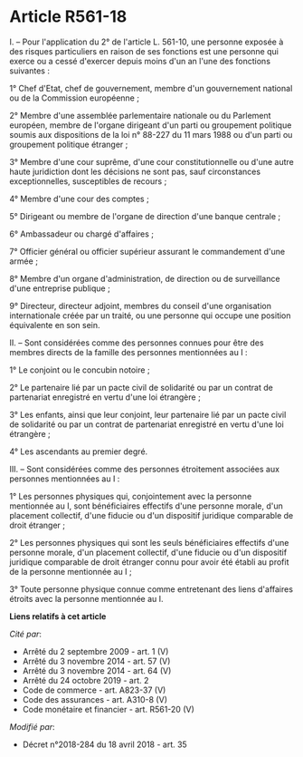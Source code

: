 # Article R561-18

I. – Pour l'application du 2° de l'article L. 561-10, une personne exposée à des risques particuliers en raison de ses
fonctions est une personne qui exerce ou a cessé d'exercer depuis moins d'un an l'une des fonctions suivantes :

1° Chef d'Etat, chef de gouvernement, membre d'un gouvernement national ou de la Commission européenne ;

2° Membre d'une assemblée parlementaire nationale ou du Parlement européen, membre de l'organe dirigeant d'un parti ou
groupement politique soumis aux dispositions de la loi n° 88-227 du 11 mars 1988 ou d'un parti ou groupement politique
étranger ;

3° Membre d'une cour suprême, d'une cour constitutionnelle ou d'une autre haute juridiction dont les décisions ne sont pas,
sauf circonstances exceptionnelles, susceptibles de recours ;

4° Membre d'une cour des comptes ;

5° Dirigeant ou membre de l'organe de direction d'une banque centrale ;

6° Ambassadeur ou chargé d'affaires ;

7° Officier général ou officier supérieur assurant le commandement d'une armée ;

8° Membre d'un organe d'administration, de direction ou de surveillance d'une entreprise publique ;

9° Directeur, directeur adjoint, membres du conseil d'une organisation internationale créée par un traité, ou une personne
qui occupe une position équivalente en son sein.

II. – Sont considérées comme des personnes connues pour être des membres directs de la famille des personnes mentionnées au
I :

1° Le conjoint ou le concubin notoire ;

2° Le partenaire lié par un pacte civil de solidarité ou par un contrat de partenariat enregistré en vertu d'une loi
étrangère ;

3° Les enfants, ainsi que leur conjoint, leur partenaire lié par un pacte civil de solidarité ou par un contrat de
partenariat enregistré en vertu d'une loi étrangère ;

4° Les ascendants au premier degré.

III. – Sont considérées comme des personnes étroitement associées aux personnes mentionnées au I :

1° Les personnes physiques qui, conjointement avec la personne mentionnée au I, sont bénéficiaires effectifs d'une personne
morale, d'un placement collectif, d'une fiducie ou d'un dispositif juridique comparable de droit étranger ;

2° Les personnes physiques qui sont les seuls bénéficiaires effectifs d'une personne morale, d'un placement collectif, d'une
fiducie ou d'un dispositif juridique comparable de droit étranger connu pour avoir été établi au profit de la personne
mentionnée au I ;

3° Toute personne physique connue comme entretenant des liens d'affaires étroits avec la personne mentionnée au I.

**Liens relatifs à cet article**

_Cité par_:

  - Arrêté du 2 septembre 2009 - art. 1 (V)
  - Arrêté du 3 novembre 2014 - art. 57 (V)
  - Arrêté du 3 novembre 2014 - art. 64 (V)
  - Arrêté du 24 octobre 2019 - art. 2
  - Code de commerce - art. A823-37 (V)
  - Code des assurances - art. A310-8 (V)
  - Code monétaire et financier - art. R561-20 (V)

_Modifié par_:

  - Décret n°2018-284 du 18 avril 2018 - art. 35
